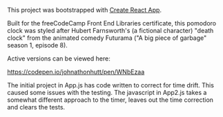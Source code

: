 This project was bootstrapped with [Create React App](https://github.com/facebook/create-react-app).

Built for the freeCodeCamp Front End Libraries certificate, this pomodoro clock was styled after Hubert Farnsworth's (a fictional character) "death clock" from the animated comedy Futurama ("A big piece of garbage" season 1, episode 8).

Active versions can be viewed here:

https://codepen.io/johnathonhutt/pen/WNbEzaa

The initial project in App.js has code written to correct for time drift. This caused some issues with the testing. The javascript in App2.js takes a somewhat different approach to the timer, leaves out the time correction and clears the tests.
